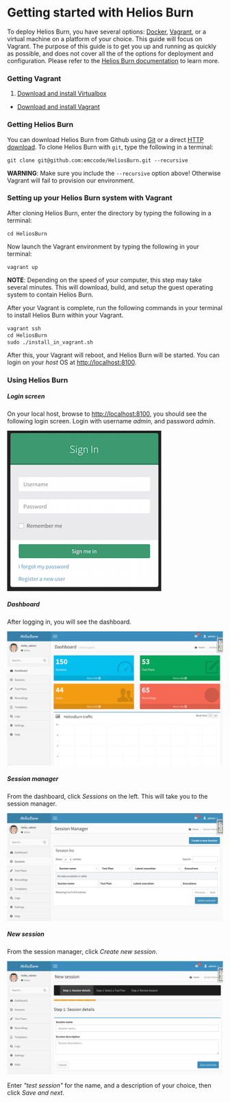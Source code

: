 # Getting started with Helios Burn

To deploy Helios Burn, you have several options: [Docker](https://www.docker.com), [Vagrant](https://www.vagrantup.com/), or a virtual machine on a platform of your choice. This guide will focus on Vagrant. The purpose of this guide is to get you up and running as quickly as possible, and does not cover all the of the options for deployment and configuration. Please refer to the [Helios Burn documentation](../) to learn more.

### Getting Vagrant

1. [Download and install Virtualbox](https://www.virtualbox.org/wiki/Downloads)
*  [Download and install Vagrant](http://www.vagrantup.com/downloads.html)

### Getting Helios Burn

You can download Helios Burn from Github using [Git](https://github.com/emccode/HeliosBurn/archive/master.zip) or a direct [HTTP download](https://github.com/emccode/HeliosBurn/archive/master.zip). To clone Helios Burn with `git`, type the following in a terminal:

```
git clone git@github.com:emccode/HeliosBurn.git --recursive
```
__WARNING__: Make sure you include the `--recursive` option above! Otherwise Vagrant will fail to provision our environment.

### Setting up your Helios Burn system with Vagrant

After cloning Helios Burn, enter the directory by typing the following in a terminal:

```
cd HeliosBurn
```

Now launch the Vagrant environment by typing the following in your terminal:

```
vagrant up
```
__NOTE__: Depending on the speed of your computer, this step may take several minutes. This will download, build, and setup the guest operating system to contain Helios Burn.

After your Vagrant is complete, run the following commands in your terminal to install Helios Burn within your Vagrant.

```
vagrant ssh
cd HeliosBurn
sudo ./install_in_vagrant.sh
```

After this, your Vagrant will reboot, and Helios Burn will be started. You can login on your _host_ OS at [http://localhost:8100](http://localhost:8100).

### Using Helios Burn

##### Login screen
On your local host, browse to [http://localhost:8100](http://localhost:8100), you should see the following login screen. Login with username *admin*, and password *admin*.

![Helios Burn login screen](img/01_login.png "Helios Burn login screen")

##### Dashboard
After logging in, you will see the dashboard.

![Helios Burn dashboard](img/02_dashboard.png "Helios Burn dashboard")

##### Session manager
From the dashboard, click *Sessions* on the left. This will take you to the session manager.

![Helios Burn session manager](img/03_session_manager.png "Helios Burn session manager")

##### New session
From the session manager, click *Create new session*.

![Helios Burn new session](img/04_new_session.png "Helios Burn new session")

Enter *"test session"* for the name, and a description of your choice, then click *Save and next*.


